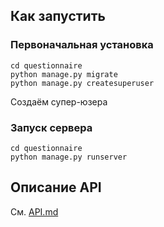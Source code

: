 
## Как запустить
### Первоначальная установка 
```
cd questionnaire
python manage.py migrate
python manage.py createsuperuser
```
Создаём супер-юзера 

### Запуск сервера
```
cd questionnaire
python manage.py runserver
```

## Описание API

См. [API.md](API.md)

